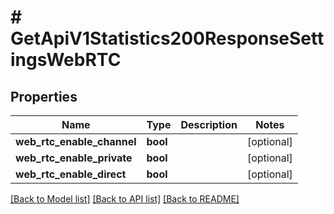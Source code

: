 # # GetApiV1Statistics200ResponseSettingsWebRTC

## Properties

Name | Type | Description | Notes
------------ | ------------- | ------------- | -------------
**web_rtc_enable_channel** | **bool** |  | [optional]
**web_rtc_enable_private** | **bool** |  | [optional]
**web_rtc_enable_direct** | **bool** |  | [optional]

[[Back to Model list]](../../README.md#models) [[Back to API list]](../../README.md#endpoints) [[Back to README]](../../README.md)
